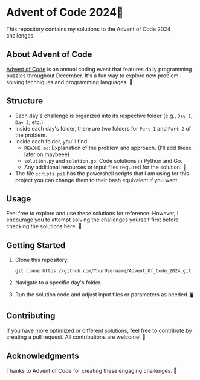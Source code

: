 # Advent of Code 2024🎄

This repository contains my solutions to the Advent of Code 2024 challenges.

## About Advent of Code

[Advent of Code](https://adventofcode.com/) is an annual coding event that features daily programming puzzles throughout December. It's a fun way to explore new problem-solving techniques and programming languages. 🌟

## Structure

- Each day's challenge is organized into its respective folder (e.g., `Day 1`, `Day 2`, etc.).
- Inside each day's folder, there are two folders for `Part 1` and `Part 2` of the problem.
- Inside each folder, you'll find:
  - `README.md`: Explanation of the problem and approach. (I'll add these later on maybeee)
  - `solution.py` and `solution.go`: Code solutions in Python and Go.
  - Any additional resources or input files required for the solution. 📁
- The file `scripts.ps1` has the powershell scripts that I am using for this project you can change them to their bash equivalent if you want.

## Usage

Feel free to explore and use these solutions for reference. However, I encourage you to attempt solving the challenges yourself first before checking the solutions here. 🚀

## Getting Started

1. Clone this repository:

   ```bash
   git clone https://github.com/YourUsername/Advent_Of_Code_2024.git
   ```

2. Navigate to a specific day's folder.

3. Run the solution code and adjust input files or parameters as needed. 🖥️

## Contributing

If you have more optimized or different solutions, feel free to contribute by creating a pull request. All contributions are welcome! 🙌

## Acknowledgments

Thanks to Advent of Code for creating these engaging challenges. 🎉
